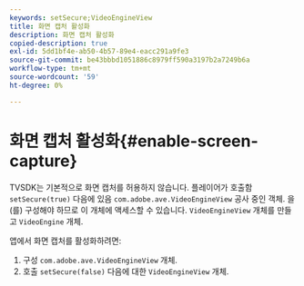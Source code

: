 ```yaml
---
keywords: setSecure;VideoEngineView
title: 화면 캡처 활성화
description: 화면 캡처 활성화
copied-description: true
exl-id: 5dd1bf4e-ab50-4b57-89e4-eacc291a9fe3
source-git-commit: be43bbbd1051886c8979ff590a3197b2a7249b6a
workflow-type: tm+mt
source-wordcount: '59'
ht-degree: 0%

---
```


# 화면 캡처 활성화{#enable-screen-capture}

TVSDK는 기본적으로 화면 캡처를 허용하지 않습니다. 플레이어가 호출함 `setSecure(true)` 다음에 있음 `com.adobe.ave.VideoEngineView` 공사 중인 객체. 을(를) 구성해야 하므로 이 개체에 액세스할 수 있습니다. `VideoEngineView` 개체를 만들고 `VideoEngine` 개체.

앱에서 화면 캡처를 활성화하려면:

1. 구성 `com.adobe.ave.VideoEngineView` 개체.
1. 호출 `setSecure(false)` 다음에 대한 `VideoEngineView` 개체.
